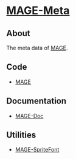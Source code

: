 # [MAGE-Meta](https://matt77hias.github.io/MAGE-Meta/)

## About
The meta data of [MAGE](https://github.com/matt77hias/MAGE).

## Code
* [MAGE](https://github.com/matt77hias/MAGE)

## Documentation
* [MAGE-Doc](https://github.com/matt77hias/MAGE-Doc)

## Utilities
* [MAGE-SpriteFont](https://github.com/matt77hias/MAGE-SpriteFont)
